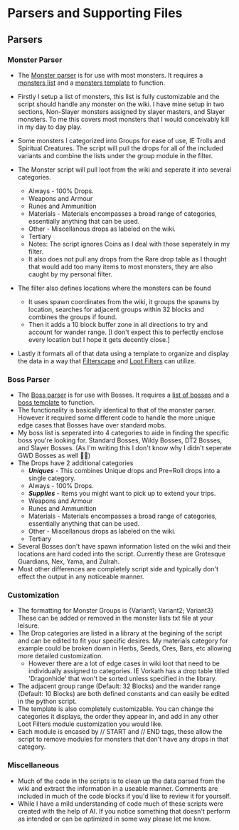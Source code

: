 # Parsers and Supporting Files

##  **Parsers**
###     **Monster Parser**
- The [Monster parser](https://github.com/Wizard12892/Jarnhopur-GIM-Filter/blob/main/Parser/parse_monsters.py) is for use with most monsters. It requires a [monsters list](https://github.com/Wizard12892/Jarnhopur-GIM-Filter/blob/main/Parser/monsters.txt) and a [monsters template](https://github.com/Wizard12892/Jarnhopur-GIM-Filter/blob/main/Parser/monster_template.txt) to function.
- Firstly I setup a list of monsters, this list is fully customizable and the script should handle any monster on the wiki. I have mine setup in two sections, Non-Slayer monsters assigned by slayer masters, and Slayer monsters. To me this covers most monsters that I would conceivably kill in my day to day play.
- Some monsters I categorized into Groups for ease of use, IE Trolls and Spiritual Creatures. The script will pull the drops for all of the included variants and combine the lists under the group module in the filter.
            
- The Monster script will pull loot from the wiki and seperate it into several categories.
    * Always - 100% Drops.
    * Weapons and Armour
    * Runes and Ammunition
    * Materials - Materials encompasses a broad range of categories, essentially anything that can be used.
    * Other - Miscellanous drops as labeled on the wiki.
    * Tertiary
    - Notes: The script ignores Coins as I deal with those seperately in my filter.
    - It also does not pull any drops from the Rare drop table as I thought that would add too many items to most monsters, they are also caught by my personal filter.
- The filter also defines locations where the monsters can be found
    - It uses spawn coordinates from the wiki, it groups the spawns by location, searches for adjacent groups within 32 blocks and combines the groups if found.
    - Then it adds a 10 block buffer zone in all directions to try and account for wander range. [I don't expect this to perfectly enclose every location but I hope it gets decently close.] 
- Lastly it formats all of that data using a template to organize and display the data in a way that [Filterscape](https://filterscape.xyz/) and [Loot Filters](https://runelite.net/plugin-hub/show/loot-filters) can utilize. 

###     **Boss Parser**
- The [Boss parser](https://github.com/Wizard12892/Jarnhopur-GIM-Filter/blob/main/Parser/parse_bosses.py) is for use with Bosses. It requires a [list of bosses](https://github.com/Wizard12892/Jarnhopur-GIM-Filter/blob/main/Parser/bosses.txt) and a [boss template](https://github.com/Wizard12892/Jarnhopur-GIM-Filter/blob/main/Parser/boss_template.txt) to function.
- The functionality is basically identical to that of the monster parser. However it required some different code to handle the more unique edge cases that Bosses have over standard mobs.
- My boss list is seperated into 4 categories to aide in finding the specific boss you're looking for. Standard Bosses, Wildy Bosses, DT2 Bosses, and Slayer Bosses. (As I'm writing this I don't know why I didn't seperate GWD Bosses as well 🤷‍♂️)
- The Drops have 2 additional categories
    * **_Uniques_** - This combines Unique drops and Pre=Roll drops into a single category.
    * Always - 100% Drops.
    * **_Supplies_** - Items you might want to pick up to extend your trips.
    * Weapons and Armour
    * Runes and Ammunition
    * Materials - Materials encompasses a broad range of categories, essentially anything that can be used.
    * Other - Miscellanous drops as labeled on the wiki.
    * Tertiary
- Several Bosses don't have spawn information listed on the wiki and their locations are hard coded into the script. Currently these are Grotesque Guardians, Nex, Yama, and Zulrah.
- Most other differences are completely script side and typically don't effect the output in any noticeable manner.

###     **Customization**
- The formatting for Monster Groups is <Group Name> {Variant1; Variant2; Variant3} These can be added or removed in the monster lists txt file at your leisure.
- The Drop categories are listed in a library at the begining of the script and can be edited to fit your specific desires. My materials category for example could be broken down in Herbs, Seeds, Ores, Bars, etc allowing more detailed customization.
    * However there are a lot of edge cases in wiki loot that need to be individually assigned to categories. IE Vorkath has a drop table titled 'Dragonhide' that won't be sorted unless specified in the library.
- The adjacent group range (Default: 32 Blocks) and the wander range (Default: 10 Blocks) are both defined constants and can easily be edited in the python script.
- The template is also completely customizable. You can change the categories it displays, the order they appear in, and add in any other Loot Filters module customization you would like.
- Each module is encased by // START and // END tags, these allow the script to remove modules for monsters that don't have any drops in that category.

###     **Miscellaneous**
- Much of the code in the scripts is to clean up the data parsed from the wiki and extract the information in a useable manner. Comments are included in much of the code blocks if you'd like to review it for yourself.
- While I have a mild understanding of code much of these scripts were created with the help of AI. If you notice something that doesn't perform as intended or can be optimized in some way please let me know.